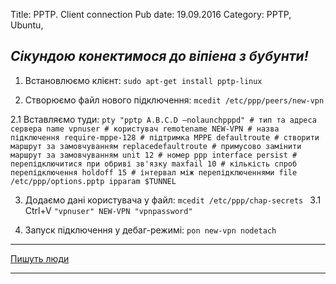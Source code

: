 Title: PPTP. Client connection
Pub date: 19.09.2016
Category: PPTP, Ubuntu, 

_Сікундою конектимося до віпіена з бубунти!_
-----

1. Встановлюємо клієнт:
`sudo apt-get install pptp-linux`

2. Створюємо файл нового підключення:
`mcedit /etc/ppp/peers/new-vpn`

2.1 Вставляємо туди:
`pty "pptp A.B.C.D —nolaunchpppd" # тип та адреса сервера
name vpnuser # користувач
remotename NEW-VPN # назва підключення
require-mppe-128 # підтримка MPPE
defaultroute # створити маршрут за замовчуванням
replacedefaultroute # примусово замінити маршрут за замовчуванням
unit 12 # номер ppp interface
persist # перепідключитися при обриві зв'язку
maxfail 10 # кількість спроб перепідключення
holdoff 15 # інтервал між перепідключеннями
file /etc/ppp/options.pptp
ipparam $TUNNEL`

3. Додаємо дані користувача у файл:
`mcedit /etc/ppp/chap-secrets `
3.1 Ctrl+V
`"vpnuser" NEW-VPN "vpnpassword"`

4. Запуск підключення у дебаг-режимі:
`pon new-vpn nodetach`

-----

<a href="https://interface31.ru/tech_it/2013/07/nastroyka-pptp-podklyucheniya-v-ubuntu-server.html">Пишуть люди</a>

-----